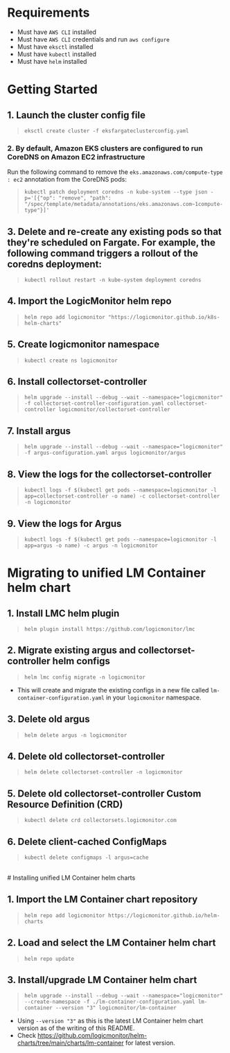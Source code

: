 # Requirements
- Must have `AWS CLI` installed
- Must have `AWS CLI` credentials and run `aws configure`
- Must have `eksctl` installed
- Must have `kubectl` installed
- Must have `helm` installed
# Getting Started

## 1. Launch the cluster config file
> `eksctl create cluster -f eksfargateclusterconfig.yaml`

### 2. By default, Amazon EKS clusters are configured to run CoreDNS on Amazon EC2 infrastructure
Run the following command to remove the `eks.amazonaws.com/compute-type : ec2` annotation from the CoreDNS pods:
> `kubectl patch deployment coredns -n kube-system --type json -p='[{"op": "remove", "path": "/spec/template/metadata/annotations/eks.amazonaws.com~1compute-type"}]'`

## 3. Delete and re-create any existing pods so that they're scheduled on Fargate. For example, the following command triggers a rollout of the coredns deployment:
> `kubectl rollout restart -n kube-system deployment coredns`

## 4. Import the LogicMonitor helm repo
> `helm repo add logicmonitor "https://logicmonitor.github.io/k8s-helm-charts"`

## 5. Create logicmonitor namespace
> `kubectl create ns logicmonitor`

## 6. Install collectorset-controller
> `helm upgrade --install --debug --wait --namespace="logicmonitor" -f collectorset-controller-configuration.yaml collectorset-controller logicmonitor/collectorset-controller`

## 7. Install argus
> `helm upgrade --install --debug --wait --namespace="logicmonitor" -f argus-configuration.yaml argus logicmonitor/argus`

## 8. View the logs for the collectorset-controller
> `kubectl logs -f $(kubectl get pods --namespace=logicmonitor -l app=collectorset-controller -o name) -c collectorset-controller -n logicmonitor`

## 9. View the logs for Argus
> `kubectl logs -f $(kubectl get pods --namespace=logicmonitor -l app=argus -o name) -c argus -n logicmonitor`

# Migrating to unified LM Container helm chart

## 1. Install LMC helm plugin
> `helm plugin install https://github.com/logicmonitor/lmc`

## 2. Migrate existing argus and collectorset-controller helm configs
> `helm lmc config migrate -n logicmonitor`
- This will create and migrate the existing configs in a new file called `lm-container-configuration.yaml` in your `logicmonitor` namespace.

## 3. Delete old argus
> `helm delete argus -n logicmonitor`

## 4. Delete old collectorset-controller
> `helm delete collectorset-controller -n logicmonitor`

## 5. Delete old collectorset-controller Custom Resource Definition (CRD)
> `kubectl delete crd collectorsets.logicmonitor.com`

## 6. Delete client-cached ConfigMaps
> `kubectl delete configmaps -l argus=cache`
<br>
# Installing unified LM Container helm charts

## 1. Import the LM Container chart repository
> `helm repo add logicmonitor https://logicmonitor.github.io/helm-charts`

## 2. Load and select the LM Container helm chart
> `helm repo update`

## 3. Install/upgrade LM Container helm chart
> `helm upgrade --install --debug --wait --namespace="logicmonitor" --create-namespace -f ./lm-container-configuration.yaml lm-container --version "3" logicmonitor/lm-container`
- Using `--version "3"` as this is the latest LM Container helm chart version as of the writing of this README.
- Check https://github.com/logicmonitor/helm-charts/tree/main/charts/lm-container for latest version.